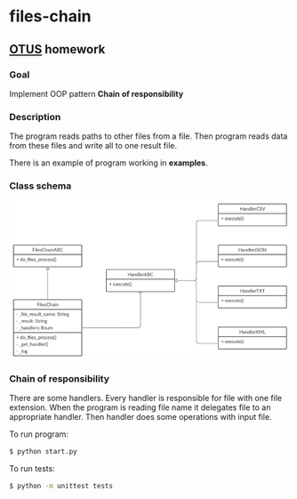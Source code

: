 # files-chain

## [OTUS](https://otus.ru) homework

### Goal
Implement OOP pattern **Chain of responsibility**

### Description
The program reads paths to other files from a file. 
Then program reads data from these files and write all to one result file.

There is an example of program working in **examples**. 

### Class schema
![](class_schema/files-chain.png)

### Chain of responsibility
There are some handlers. Every handler is responsible for file with one file extension.
When the program is reading file name it delegates file to an appropriate handler.
Then handler does some operations with input file.

To run program:
```bash
$ python start.py
```

To run tests:
```bash
$ python -m unittest tests
```